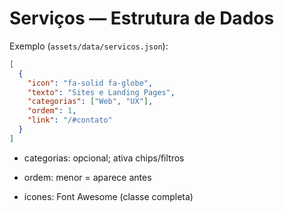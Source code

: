 # Serviços — Estrutura de Dados

Exemplo (`assets/data/servicos.json`):

```json
[
  {
    "icon": "fa-solid fa-globe",
    "texto": "Sites e Landing Pages",
    "categorias": ["Web", "UX"],
    "ordem": 1,
    "link": "/#contato"
  }
]
```

- categorias: opcional; ativa chips/filtros

- ordem: menor = aparece antes

- ícones: Font Awesome (classe completa)